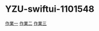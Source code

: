 # YZU-swiftui-1101548

[作業一](https://github.com/ChenRongHsuan917/YZU-swiftui-1101548/blob/main/hw1.md)
[作業二](https://github.com/ChenRongHsuan917/YZU-swiftui-1101548/blob/main/hw2.md)
[作業三](https://github.com/ChenRongHsuan917/YZU-swiftui-1101548/blob/main/hw3.md)
